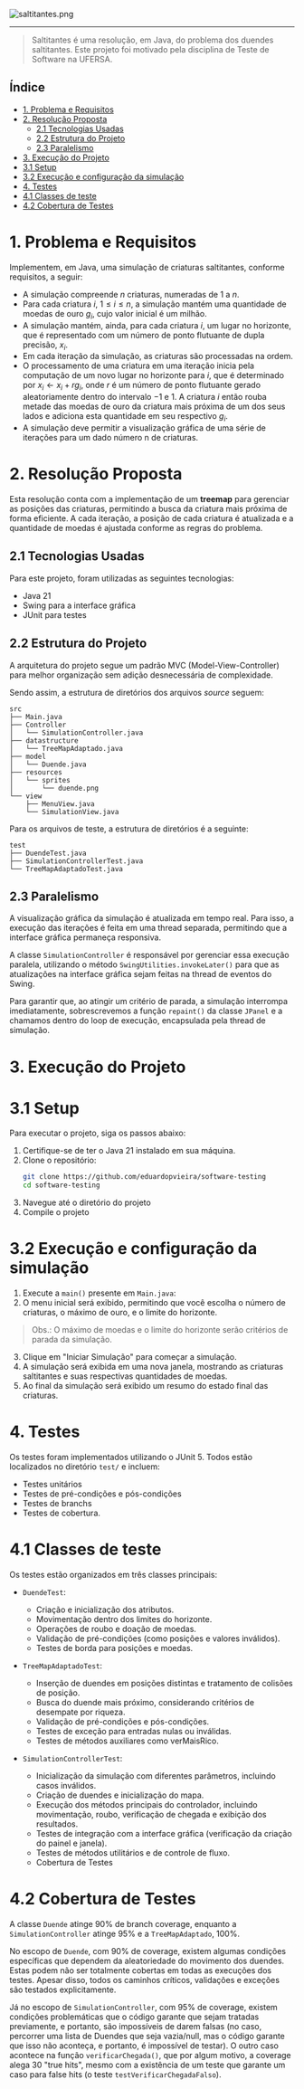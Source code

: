 ![saltitantes.png](saltitantes.png)

----

> Saltitantes é uma resolução, em Java, do problema dos duendes saltitantes. Este projeto foi motivado pela disciplina de Teste de Software na UFERSA.

## Índice
- [1. Problema e Requisitos](#1-problema-e-requisitos)
- [2. Resolução Proposta](#2-resolução-proposta)
  - [2.1 Tecnologias Usadas](#21-tecnologias-usadas)
  - [2.2 Estrutura do Projeto](#22-estrutura-do-projeto)
  - [2.3 Paralelismo](#23-paralelismo)
- [3. Execução do Projeto](#3-execução-do-projeto)
- [3.1 Setup](#31-setup)
- [3.2 Execução e configuração da simulação](#32-execução-e-configuração-da-simulação)
- [4. Testes](#4-testes)
- [4.1 Classes de teste](#41-classes-de-teste)
- [4.2 Cobertura de Testes](#42-cobertura-de-testes)

# 1. Problema e Requisitos
Implementem, em Java, uma simulação de criaturas saltitantes, conforme requisitos, a seguir:

- A simulação compreende $n$ criaturas, numeradas de $1$ a $n$.
- Para cada criatura $i$, $1 ≤ i ≤ n$, a simulação mantém uma quantidade de moedas de ouro $g_i$, cujo valor inicial é um milhão.
- A simulação mantém, ainda, para cada criatura $i$, um lugar no horizonte, que é representado com um número de ponto flutuante de dupla precisão, $x_i$.
- Em cada iteração da simulação, as criaturas são processadas na ordem.
- O processamento de uma criatura em uma iteração inicia pela computação de um novo lugar no horizonte para $i$, que é determinado por $x_i ← x_i + rg_i$, onde $r$ é um número de ponto flutuante gerado aleatoriamente dentro do intervalo $−1$ e $1$. A criatura $i$ então rouba metade das moedas de ouro da criatura mais próxima de um dos seus lados e adiciona esta quantidade em seu respectivo $g_i$.
- A simulação deve permitir a visualização gráfica de uma série de iterações para um dado número n de criaturas. 


# 2. Resolução Proposta
Esta resolução conta com a implementação de um **treemap** para gerenciar as posições das criaturas, permitindo a busca da criatura mais próxima de forma eficiente. A cada iteração, a posição de cada criatura é atualizada e a quantidade de moedas é ajustada conforme as regras do problema.

## 2.1 Tecnologias Usadas
Para este projeto, foram utilizadas as seguintes tecnologias:
- Java 21
- Swing para a interface gráfica
- JUnit para testes

## 2.2 Estrutura do Projeto
A arquitetura do projeto segue um padrão MVC (Model-View-Controller) para melhor organização sem adição desnecessária de complexidade. 

Sendo assim, a estrutura de diretórios dos arquivos _source_ seguem:
```
src
├── Main.java
├── Controller
│   └── SimulationController.java
├── datastructure
│   └── TreeMapAdaptado.java
├── model
│   └── Duende.java
├── resources
│   └── sprites
│       └── duende.png
└── view
    ├── MenuView.java
    └── SimulationView.java
```

Para os arquivos de teste, a estrutura de diretórios é a seguinte:
```
test
├── DuendeTest.java
├── SimulationControllerTest.java
└── TreeMapAdaptadoTest.java
```

## 2.3 Paralelismo
A visualização gráfica da simulação é atualizada em tempo real. Para isso, a execução das iterações é feita em uma thread separada, permitindo que a interface gráfica permaneça responsiva. 

A classe `SimulationController` é responsável por gerenciar essa execução paralela, utilizando o método `SwingUtilities.invokeLater()` para que as atualizações na interface gráfica sejam feitas na thread de eventos do Swing.

Para garantir que, ao atingir um critério de parada, a simulação interrompa imediatamente, sobrescrevemos a função `repaint()` da classe `JPanel` e a chamamos dentro do loop de execução, encapsulada pela thread de simulação.

# 3. Execução do Projeto

# 3.1 Setup
Para executar o projeto, siga os passos abaixo:
1. Certifique-se de ter o Java 21 instalado em sua máquina.
2. Clone o repositório:
   ```bash
   git clone https://github.com/eduardopvieira/software-testing
   cd software-testing
    ```
3. Navegue até o diretório do projeto
4. Compile o projeto

# 3.2 Execução e configuração da simulação
1. Execute a `main()` presente em `Main.java`:
2. O menu inicial será exibido, permitindo que você escolha o número de criaturas, o máximo de ouro, e o limite do horizonte.
>Obs.: O máximo de moedas e o limite do horizonte serão critérios de parada da simulação.
3. Clique em "Iniciar Simulação" para começar a simulação.
4. A simulação será exibida em uma nova janela, mostrando as criaturas saltitantes e suas respectivas quantidades de moedas.
5. Ao final da simulação será exibido um resumo do estado final das criaturas.


# 4. Testes
Os testes foram implementados utilizando o JUnit 5. Todos estão localizados no diretório `test/` e incluem:
- Testes unitários
- Testes de pré-condições e pós-condições
- Testes de branchs
- Testes de cobertura.

# 4.1 Classes de teste
Os testes estão organizados em três classes principais:

- `DuendeTest`:
  - Criação e inicialização dos atributos.
  - Movimentação dentro dos limites do horizonte.
  - Operações de roubo e doação de moedas.
  - Validação de pré-condições (como posições e valores inválidos).
  - Testes de borda para posições e moedas.

- `TreeMapAdaptadoTest`:
  - Inserção de duendes em posições distintas e tratamento de colisões de posição.
  - Busca do duende mais próximo, considerando critérios de desempate por riqueza.
  - Validação de pré-condições e pós-condições.
  - Testes de exceção para entradas nulas ou inválidas.
  - Testes de métodos auxiliares como verMaisRico.

- `SimulationControllerTest`:
  - Inicialização da simulação com diferentes parâmetros, incluindo casos inválidos.
  - Criação de duendes e inicialização do mapa.
  - Execução dos métodos principais do controlador, incluindo movimentação, roubo, verificação de chegada e exibição dos resultados.
  - Testes de integração com a interface gráfica (verificação da criação do painel e janela).
  - Testes de métodos utilitários e de controle de fluxo.
  - Cobertura de Testes

# 4.2 Cobertura de Testes
A classe `Duende` atinge 90% de branch coverage, enquanto a `SimulationController` atinge 95% e a `TreeMapAdaptado`, 100%. 

No escopo de `Duende`, com 90% de coverage, existem algumas condições específicas que dependem da aleatoriedade do movimento dos duendes. Estas podem não ser totalmente cobertas em todas as execuções dos testes. Apesar disso, todos os caminhos críticos, validações e exceções são testados explicitamente.

Já no escopo de `SimulationController`, com 95% de coverage, existem condições problemáticas que o código garante que sejam tratadas previamente, e portanto, são impossíveis de darem falsas
(no caso, percorrer uma lista de Duendes que seja vazia/null, mas o código garante que isso não aconteça, e portanto, é impossível de testar). O outro caso acontece na função `verificarChegada()`, que por algum motivo, a coverage alega 30 "true hits", mesmo com a existência de um teste que garante um caso para false hits (o teste `testVerificarChegadaFalso`).
